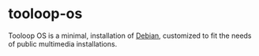 # tooloop-os
Tooloop OS is a minimal, installation of [Debian](https://www.debian.org/), customized to fit the needs of public multimedia installations.
